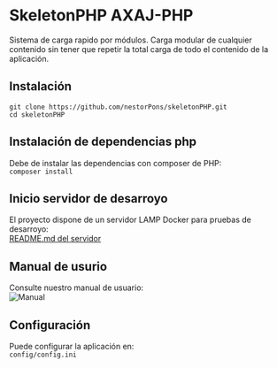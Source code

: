 # SkeletonPHP AXAJ-PHP

Sistema de carga rapido por módulos. 
Carga modular de cualquier contenido sin tener que repetir la total carga de todo el contenido de la aplicación.

## Instalación 
```
git clone https://github.com/nestorPons/skeletonPHP.git
cd skeletonPHP
```

## Instalación de dependencias php
Debe de instalar las dependencias con composer de PHP:  
```composer install```  

## Inicio servidor de desarroyo
El proyecto dispone de un servidor LAMP Docker para pruebas de desarroyo:    
[README.md del servidor](.server/README.md)

## Manual de usurio 
Consulte nuestro manual de usuario:  
![Manual](https://nestorpons.github.io/skeletonPHP/)

## Configuración 
Puede configurar la aplicación en:  
```config/config.ini```
